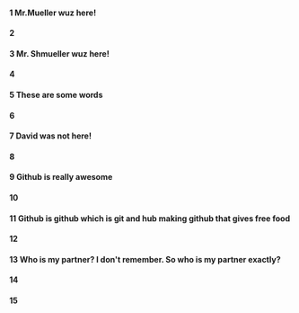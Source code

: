 #### 1 Mr.Mueller wuz here!
#### 2
#### 3 Mr. Shmueller wuz here!
#### 4
#### 5 These are some words
#### 6
#### 7 David was not here!
#### 8
#### 9 Github is really awesome
#### 10
#### 11 Github is github which is git and hub making github that gives free food
#### 12
#### 13 Who is my partner? I don't remember. So who is my partner exactly?
#### 14
#### 15